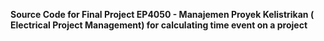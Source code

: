 **Source Code for Final Project EP4050 - Manajemen Proyek Kelistrikan ( Electrical Project Management) for calculating time event on a project**
